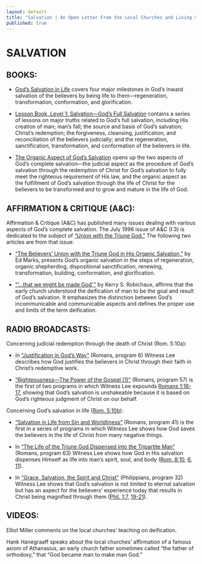 ```yaml
---
layout: default
title: "Salvation | An Open Letter From the Local Churches and Living Stream Ministry Concerning the Teachings of Witness Lee"
published: true
---
```


# SALVATION

## BOOKS:

* [God’s Salvation in Life](http://www.ministrybooks.org/books.cfm?xid=US3NL0A5VTXPY) covers four major milestones in God’s inward salvation of the believers by being life to them—regeneration, transformation, conformation, and glorification.

* [Lesson Book, Level 1: Salvation—God’s Full Salvation](http://www.ministrybooks.org/books.cfm?xid=QPTBN1HYOBNJX) contains a series of lessons on major truths related to God’s full salvation, including His creation of man; man’s fall; the source and basis of God’s salvation; Christ’s redemption; the forgiveness, cleansing, justification, and reconciliation of the believers judicially; and the regeneration, sanctification, transformation, and conformation of the believers in life.

* [The Organic Aspect of God’s Salvation](http://www.ministrybooks.org/books.cfm?xid=AAGOOQ5DIZLCN) opens up the two aspects of God’s complete salvation—the judicial aspect as the procedure of God’s salvation through the redemption of Christ for God’s salvation to fully meet the righteous requirement of His law, and the organic aspect as the fulfillment of God’s salvation through the life of Christ for the believers to be transformed and to grow and mature in the life of God.

## AFFIRMATION & CRITIQUE (A&C):

Affirmation & Critique (A&C) has published many issues dealing with various aspects of God’s complete salvation. The July 1996 issue of A&C (I:3) is dedicated to the subject of [“Union with the Triune God.”](http://affcrit.com/archives/ac_96_03.html) The following two articles are from that issue:

* [“The Believers’ Union with the Triune God in His Organic Salvation,”](http://affcrit.com/pdfs/1996/03/96_03_a1.pdf) by Ed Marks, presents God’s organic salvation in the steps of regeneration, organic shepherding, dispositional sanctification, renewing, transformation, building, conformation, and glorification.

* [“‘…that we might be made God’,”](http://affcrit.com/pdfs/1996/03/96_03_a3.pdf) by Kerry S. Robichaux, affirms that the early church understood the deification of man to be the goal and result of God’s salvation. It emphasizes the distinction between God’s incommunicable and communicable aspects and defines the proper use and limits of the term deification.

## RADIO BROADCASTS:

Concerning judicial redemption through the death of Christ (Rom. 5:10a):

* In [“Justification in God’s Way”](http://www.lsmradio.com/audio/mp3-files/Romans/Rom_06.mp3) (Romans, program 6) Witness Lee describes how God justifies the believers in Christ through their faith in Christ’s redemptive work.

* [“Righteousness—The Power of the Gospel (1)”](http://www.lsmradio.com/audio/mp3-files/Romans/Rom_57.mp3) (Romans, program 57) is the first of two programs in which Witness Lee expounds [Romans 1:16-17](http://online.recoveryversion.org/bibleverses.asp?fvid=4802&lvid=4803), showing that God’s salvation is unshakeable because it is based on God’s righteous judgment of Christ on our behalf.

Concerning God’s salvation in life ([Rom. 5:10b](http://online.recoveryversion.org/bibleverses.asp?fvid=4913&lvid=4913)):

* [“Salvation in Life from Sin and Worldliness”](http://www.lsmradio.com/audio/mp3-files/Romans/Rom_41.mp3) (Romans, program 41) is the first in a series of programs in which Witness Lee shows how God saves the believers in the life of Christ from many negative things.

* In [“The Life of the Triune God Dispensed into the Tripartite Man”](http://www.lsmradio.com/audio/mp3-files/Romans/Rom_63.mp3) (Romans, program 63) Witness Lee shows how God in His salvation dispenses Himself as life into man’s spirit, soul, and body ([Rom. 8:10](http://online.recoveryversion.org/bibleverses.asp?fvid=4982&lvid=4982), [6](http://online.recoveryversion.org/bibleverses.asp?fvid=4978&lvid=4978), [11](http://online.recoveryversion.org/bibleverses.asp?fvid=4983&lvid=4983)).

* In [“Grace, Salvation, the Spirit and Christ”](http://www.lsmradio.com/audio/mp3-files/Philippians/Phil_32.mp3) (Philippians, program 32) Witness Lee shows that God’s salvation is not limited to eternal salvation but has an aspect for the believers’ experience today that results in Christ being magnified through them ([Phil. 1:7](http://online.recoveryversion.org/bibleverses.asp?fvid=6224&lvid=6224), [19-21](http://online.recoveryversion.org/bibleverses.asp?fvid=6236&lvid=6238)).

## VIDEOS:

Elliot Miller comments on the local churches’ teaching on deification.

Hank Hanegraaff speaks about the local churches’ affirmation of a famous axiom of Athanasius, an early church father sometimes called “the father of orthodoxy,” that “God became man to make man God.”